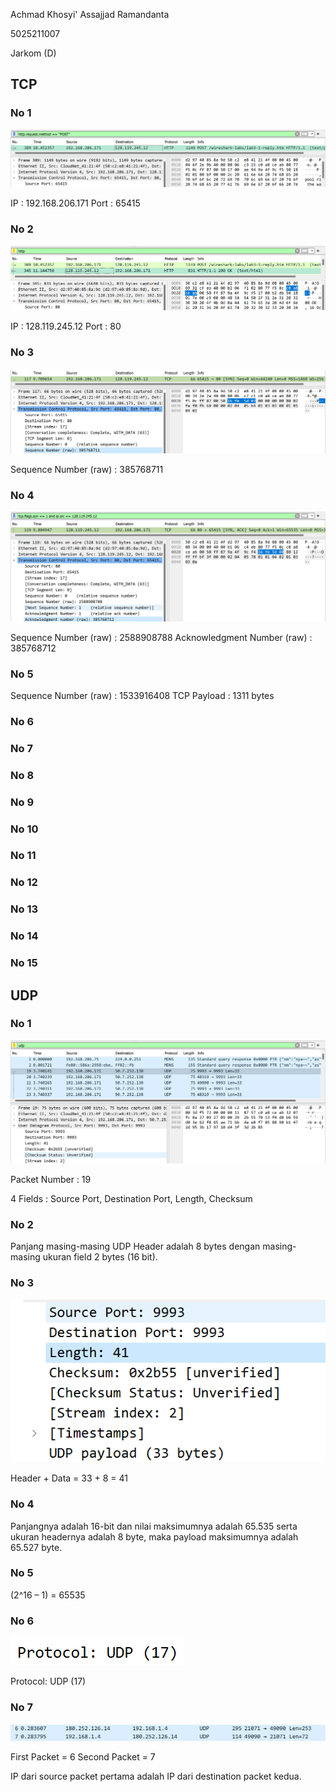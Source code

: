 Achmad Khosyi' Assajjad Ramandanta

5025211007

Jarkom (D)

## TCP
### No 1

![ss](gambar/gambar-1-1.png)

IP : 192.168.206.171
Port : 65415

### No 2

![ss](gambar/gambar-1-2.png)

IP : 128.119.245.12
Port : 80

### No 3

![ss](gambar/gambar-1-3.png)

Sequence Number (raw) : 385768711

### No 4

![ss](gambar/gambar-1-4.png)

Sequence Number (raw) : 2588908788
Acknowledgment Number (raw) : 385768712

### No 5

Sequence Number (raw) : 1533916408
TCP Payload : 1311 bytes

### No 6

### No 7

### No 8

### No 9

### No 10

### No 11

### No 12

### No 13

### No 14

### No 15

## UDP

### No 1

![ss](gambar/gambar-2-1.png)

Packet Number : 19

4 Fields : Source Port, Destination Port, Length, Checksum

### No 2

Panjang masing-masing UDP Header adalah 8 bytes dengan masing-masing ukuran field 2 bytes (16 bit).

### No 3

![ss](gambar/gambar-2-3.png)

Header + Data = 33 + 8 = 41

### No 4

Panjangnya adalah 16-bit dan nilai maksimumnya adalah 65.535 serta ukuran headernya adalah 8 byte, maka payload maksimumnya adalah 65.527 byte.

### No 5

(2^16 – 1) = 65535

### No 6

![ss](gambar/gambar-2-6.png)

Protocol: UDP (17)

### No 7

![ss](gambar/gambar-2-7.png)

First Packet = 6
Second Packet = 7

IP dari source packet pertama adalah IP dari destination packet kedua.
